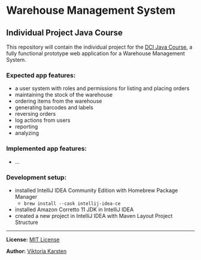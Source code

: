 # Warehouse Management System
## Individual Project Java Course

This repository will contain the individual project for the [DCI Java Course](https://digitalcareerinstitute.org/), a fully functional prototype web application for a Warehouse Management System.

### Expected app features:
- a user system with roles and permissions for listing and placing orders
- maintaining the stock of the warehouse
- ordering items from the warehouse
- generating barcodes and labels
- reversing orders
- log actions from users
- reporting
- analyzing

### Implemented app features:
- ...

### Development setup:
- installed IntelliJ IDEA Community Edition with Homebrew Package Manager
  - `brew install --cask intellij-idea-ce`
- installed Amazon Corretto 11 JDK in IntelliJ IDEA
- created a new project in IntelliJ IDEA with Maven Layout Project Structure

---

**License:**
[MIT License](LICENSE.txt)

**Author:** 
[Viktoria Karsten](https://github.com/vkarsten) 



